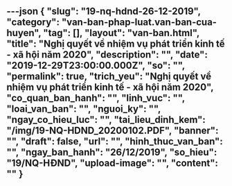 ---json
{
    "slug": "19-nq-hdnd-26-12-2019",
    "category": "van-ban-phap-luat.van-ban-cua-huyen",
    "tag": [],
    "layout": "van-ban.html",
    "title": "Nghị quyết về nhiệm vụ phát triển kinh tế - xã hội năm 2020",
    "description": "",
    "date": "2019-12-29T23:00:00.000Z",
    "so": "",
    "permalink": true,
    "trich_yeu": "Nghị quyết về nhiệm vụ phát triển kinh tế - xã hội năm 2020",
    "co_quan_ban_hanh": "",
    "linh_vuc": "",
    "loai_van_ban": "",
    "nguoi_ky": "",
    "ngay_co_hieu_luc": "",
    "tai_lieu_dinh_kem": "/img/19-NQ-HDND_20200102.PDF",
    "banner": "",
    "draft": false,
    "url": "",
    "hinh_thuc_van_ban": "",
    "ngay_ban_hanh": "26/12/2019",
    "so_hieu": "19/NQ-HĐND",
    "upload-image": "",
    "__content__": ""
}
---
